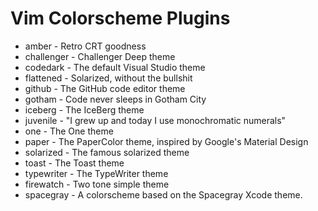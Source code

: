 # Vim Colorscheme Plugins

* amber - Retro CRT goodness
* challenger - Challenger Deep theme
* codedark - The default Visual Studio theme
* flattened - Solarized, without the bullshit
* github - The GitHub code editor theme
* gotham - Code never sleeps in Gotham City
* iceberg - The IceBerg theme
* juvenile - "I grew up and today I use monochromatic numerals"
* one - The One theme
* paper - The PaperColor theme, inspired by Google's Material Design
* solarized - The famous solarized theme
* toast - The Toast theme
* typewriter - The TypeWriter theme
* firewatch - Two tone simple theme
* spacegray - A colorscheme based on the Spacegray Xcode theme.
